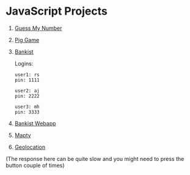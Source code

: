# JavaScript Projects

1. [Guess My Number](https://jsguessmynumber.netlify.app/)

2. [Pig Game](https://dicepig-game.netlify.app/)

3. [Bankist](https://bankist-project-js.netlify.app/)

   Logins:

   ```
   user1: rs
   pin: 1111
   ```

   ```
   user2: aj
   pin: 2222
   ```

   ```
   user3: mh
   pin: 3333
   ```

4. [Bankist Webapp](https://bankist-webapp-js.netlify.app/)
5. [Mapty](https://mapty-js-map.netlify.app/)
6. [Geolocation](https://geolocation-card.netlify.app/)

(The response here can be quite slow and you might need to press the button couple of times)
